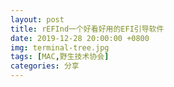 ```yaml
---
layout: post
title: rEFInd一个好看好用的EFI引导软件
date: 2019-12-28 20:00:00 +0800
img: terminal-tree.jpg
tags: [MAC,野生技术协会]
categories: 分享
---
```


